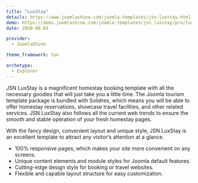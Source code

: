 ```yaml
---
title: "LuxStay"
details: https://www.joomlashine.com/joomla-templates/jsn-luxstay.html
demo: https://demo.joomlashine.com/joomla-templates/jsn_luxstay/pro/luxstay/en/
date: 2020-06-03

provider: 
  - JoomlaShine

theme_framework: Sun

archetype:
  - Explorer
---
```


JSN LuxStay is a magnificent homestay booking template with all the necessary goodies that will just take you a little time. The Joomla tourism template package is bundled with Solidres, which means you will be able to offer homestay reservations, showcase travel facilities, and other related services. JSN LuxStay also follows all the current web trends to ensure the smooth and stable operation of your fresh homestay pages.

With the fancy design, convenient layout and unique style, JSN LuxStay is an excellent template to attract any visitor’s attention at a glance.

- 100% responsive pages, which makes your site more convenient on any screens.
- Unique content elements and module styles for Joomla default features.
- Cutting-edge design style for booking or travel websites.
- Flexible and capable layout structure for easy customization.
